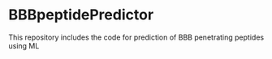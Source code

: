 # BBBpeptidePredictor
This repository includes the code for prediction of BBB penetrating peptides using ML
